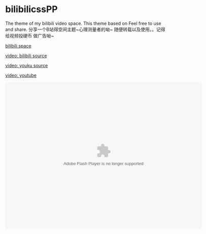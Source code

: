 bilibilicssPP
=============

The theme of my bilibili video space. This theme based on <Psycho-Pass> Feel free to use and share. 
分享一个B站得空间主题~心理测量者的呦~ 随便转载以及使用。。记得给视频投硬币 做广告呦~

<p><a href="http://space.bilibili.com/2617248">  bilibili space</a></p>
<p><a href="http://www.bilibili.com/video/av1785593/"> video: bilibili source</a></p>
<p><a href="http://v.youku.com/v_show/id_XODQ1MzkyMjcy.html"> video: youku source</a></p>
<p><a href="https://www.youtube.com/watch?v=_x9x1RF4zm8&feature=youtu.be"> video: youtube</a></p>

<embed wmode="transparent" height="464" width="619" allowfullscreen="true" type="application/x-shockwave-flash" src="http://share.acg.tv/flash.swf" flashvars="cid=2735885&aid=1785593&amp;page=2">
